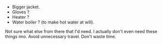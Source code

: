 - Bigger jacket.
- Gloves ?
- Heater ?
- Water boiler ? (to make hot water at will).

Not sure what else from there that I'd need. I actually don't even need these things imo. Avoid unnecessary travel. Don't waste time.


